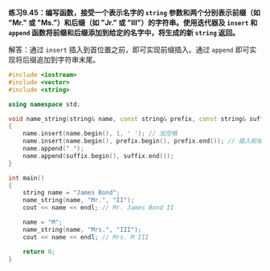 **练习9.45：编写函数，接受一个表示名字的 `string` 参数和两个分别表示前缀（如 "Mr." 或 "Ms."）和后缀（如 "Jr." 或 "III"）的字符串。使用迭代器及 `insert` 和 `append` 函数将前缀和后缀添加到给定的名字中，将生成的新 `string` 返回。**

解答：通过 `insert` 插入到首位置之前，即可实现前缀插入。通过 `append` 即可实现将后缀追加到字符串末尾。

```cpp
#include <iostream>
#include <vector>
#include <string>

using namespace std;

void name_string(string& name, const string& prefix, const string& suffix)
{
    name.insert(name.begin(), 1, ' '); // 加空格
    name.insert(name.begin(), prefix.begin(), prefix.end()); // 插入前缀
    name.append(" ");
    name.append(suffix.begin(), suffix.end());
}

int main()
{
    string name = "James Bond";
    name_string(name, "Mr.", "II");
    cout << name << endl; // Mr. James Bond II

    name = "M";
    name_string(name, "Mrs.", "III");
    cout << name << endl; // Mrs. M III

    return 0;
}
```

